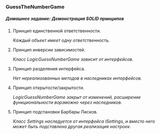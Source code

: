 ### GuessTheNumberGame

##### Домашнее задание: Демонстрация SOLID принципов

1. Принцип единственной ответственности.
   
   _Каждый объект имеет одну ответственность._

   
3. Принцип инверсии зависимостей.

   
   _Класс LogicGuessNumberGame зависит от интерфейсов._

   
5. Принцип разделения интерфейса.

   
   _Нет нереализованных методов в наследниках интерфейсов._

   
7. Принцип открытости/закрытости.

   
   _LogicGuessNumberGame закрыт от изменений, расширение функциональности ворзможно через наследников._

   
9. Принцип подстановки Барбары Лисков.

    
   _Класс Settings наследуется от интерфейса ISettings, и вместо него может быть подставлена другая реализация настроек._
